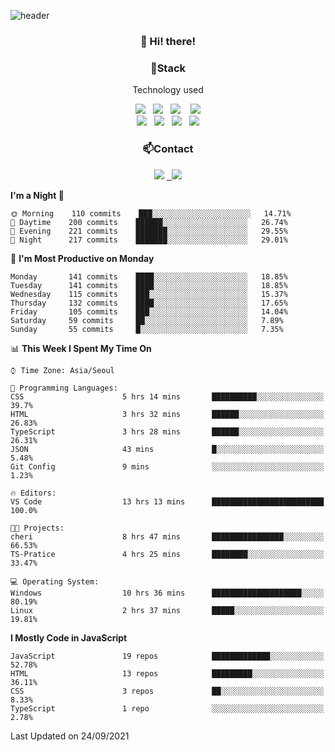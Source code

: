 ![header](https://capsule-render.vercel.app/api?type=waving&color=gradient&height=200&text=Che-ri&fontAlign=70&fontAlignY=40&animation=twinkling)

<h3 align="center">👋 Hi! there!</h3>

<h3 align="center">📌Stack</h3>
<p align="center">Technology used</p>
<div align="center"><img src="https://img.shields.io/badge/HTML5-e74c3c?style=flat-square&logo=HTML5&logoColor=white"></img> &nbsp <img src="https://img.shields.io/badge/CSS3-0A84FF?style=flat-square&logo=CSS3&logoColor=white"></img>  &nbsp <img src="https://img.shields.io/badge/SCSS-fd79a8?style=flat-square&logo=Sass&logoColor=white"/></a>&nbsp  &nbsp <img src="https://img.shields.io/badge/styled%2Dcomponents-DB7093?style=flat-square&logo=styled%2Dcomponents&logoColor=white"/></a>
<br><img src="https://img.shields.io/badge/JavaScript-FFCD11?style=flat-square&logo=JavaScript&logoColor=white"></img> &nbsp <img src="https://img.shields.io/badge/React-00BCF6?style=flat-square&logo=React&logoColor=white"></img> &nbsp <img src="https://img.shields.io/badge/Redux-764ABC?style=flat-square&logo=Redux&logoColor=white"/></a> &nbsp <img src="https://img.shields.io/badge/jQuery-3655FF?style=flat-square&logo=jQuery&logoColor=white"></img></div>

<h3 align="center">📫Contact</h3>
<div align="center"><a href="https://cheri.tistory.com/"><img src="https://img.shields.io/badge/Cheri-AD29B6?style=flat-square&logo=Tidal&logoColor=white"/></a> <a href="rnjs1135@gmail.com"> &nbsp <img src="https://img.shields.io/badge/Gmail-EA4335?style=flat-square&logo=Gmail&logoColor=white"/></a></div>

<!--START_SECTION:waka-->
**I'm a Night 🦉** 

```text
🌞 Morning    110 commits    ███░░░░░░░░░░░░░░░░░░░░░░   14.71% 
🌆 Daytime    200 commits    ██████░░░░░░░░░░░░░░░░░░░   26.74% 
🌃 Evening    221 commits    ███████░░░░░░░░░░░░░░░░░░   29.55% 
🌙 Night      217 commits    ███████░░░░░░░░░░░░░░░░░░   29.01%

```
📅 **I'm Most Productive on Monday** 

```text
Monday       141 commits    ████░░░░░░░░░░░░░░░░░░░░░   18.85% 
Tuesday      141 commits    ████░░░░░░░░░░░░░░░░░░░░░   18.85% 
Wednesday    115 commits    ███░░░░░░░░░░░░░░░░░░░░░░   15.37% 
Thursday     132 commits    ████░░░░░░░░░░░░░░░░░░░░░   17.65% 
Friday       105 commits    ███░░░░░░░░░░░░░░░░░░░░░░   14.04% 
Saturday     59 commits     ██░░░░░░░░░░░░░░░░░░░░░░░   7.89% 
Sunday       55 commits     █░░░░░░░░░░░░░░░░░░░░░░░░   7.35%

```


📊 **This Week I Spent My Time On** 

```text
⌚︎ Time Zone: Asia/Seoul

💬 Programming Languages: 
CSS                      5 hrs 14 mins       ██████████░░░░░░░░░░░░░░░   39.7% 
HTML                     3 hrs 32 mins       ██████░░░░░░░░░░░░░░░░░░░   26.83% 
TypeScript               3 hrs 28 mins       ██████░░░░░░░░░░░░░░░░░░░   26.31% 
JSON                     43 mins             █░░░░░░░░░░░░░░░░░░░░░░░░   5.48% 
Git Config               9 mins              ░░░░░░░░░░░░░░░░░░░░░░░░░   1.23%

🔥 Editors: 
VS Code                  13 hrs 13 mins      █████████████████████████   100.0%

🐱‍💻 Projects: 
cheri                    8 hrs 47 mins       ████████████████░░░░░░░░░   66.53% 
TS-Pratice               4 hrs 25 mins       ████████░░░░░░░░░░░░░░░░░   33.47%

💻 Operating System: 
Windows                  10 hrs 36 mins      ████████████████████░░░░░   80.19% 
Linux                    2 hrs 37 mins       █████░░░░░░░░░░░░░░░░░░░░   19.81%

```

**I Mostly Code in JavaScript** 

```text
JavaScript               19 repos            █████████████░░░░░░░░░░░░   52.78% 
HTML                     13 repos            █████████░░░░░░░░░░░░░░░░   36.11% 
CSS                      3 repos             ██░░░░░░░░░░░░░░░░░░░░░░░   8.33% 
TypeScript               1 repo              ░░░░░░░░░░░░░░░░░░░░░░░░░   2.78%

```



 Last Updated on 24/09/2021
<!--END_SECTION:waka-->
